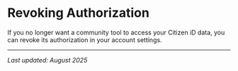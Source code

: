 # Revoking Authorization

If you no longer want a community tool to access your Citizen iD data, you can revoke its authorization in your account settings.

---

*Last updated: August 2025*
